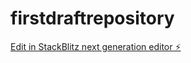 # firstdraftrepository

[Edit in StackBlitz next generation editor ⚡️](https://stackblitz.com/~/github.com/captainhomeservices/firstdraftrepository)